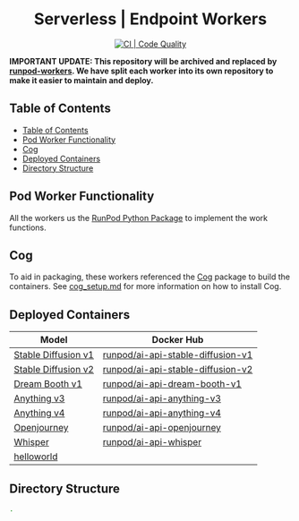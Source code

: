 <div align="center">

<h1>Serverless | Endpoint Workers</h1>

[![CI | Code Quality](https://github.com/runpod/serverless-workers/actions/workflows/CI_pylint.yml/badge.svg)](https://github.com/runpod/serverless-workers/actions/workflows/CI_pylint.yml)

</div>

**IMPORTANT UPDATE: This repository will be archived and replaced by [runpod-workers](https://github.com/runpod-workers). We have split each worker into its own repository to make it easier to maintain and deploy.**

## Table of Contents

- [Table of Contents](#table-of-contents)
- [Pod Worker Functionality](#pod-worker-functionality)
- [Cog](#cog)
- [Deployed Containers](#deployed-containers)
- [Directory Structure](#directory-structure)

## Pod Worker Functionality

All the workers us the [RunPod Python Package](https://github.com/runpod/runpod-python) to implement the work functions.

## Cog

To aid in packaging, these workers referenced the [Cog](https://github.com/replicate/cog) package to build the containers. See [cog_setup.md](docs/cog_setup.md) for more information on how to install Cog.

## Deployed Containers

| Model                                              | Docker Hub                                                                                      |
|----------------------------------------------------|-------------------------------------------------------------------------------------------------|
| [Stable Diffusion v1](workers/StableDiffusion-v1/) | [runpod/ai-api-stable-diffusion-v1](https://hub.docker.com/r/runpod/ai-api-stable-diffusion-v1) |
| [Stable Diffusion v2](workers/StableDiffusion-v2/) | [runpod/ai-api-stable-diffusion-v2](https://hub.docker.com/r/runpod/ai-api-stable-diffusion-v2) |
| [Dream Booth v1](workers/DreamBooth-v1/)           | [runpod/ai-api-dream-booth-v1](https://hub.docker.com/r/runpod/ai-api-dream-booth-v1)           |
| [Anything v3](workers/Anything-v3/)                | [runpod/ai-api-anything-v3](https://hub.docker.com/r/runpod/ai-api-anything-v3)                 |
| [Anything v4](workers/Anything-v4/)                | [runpod/ai-api-anything-v4](https://hub.docker.com/r/runpod/ai-api-anything-v4)                 |
| [Openjourney](workers/Openjourney/)                | [runpod/ai-api-openjourney](https://hub.docker.com/r/runpod/ai-api-openjourney)                 |
| [Whisper](workers/Whisper/)                        | [runpod/ai-api-whisper](https://hub.docker.com/r/runpod/ai-api-whisper)                         |
| [helloworld](helloworld/)                          |                                                                                                 |

## Directory Structure

```bash
.
```
